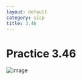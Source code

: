 ```yaml
---
layout: default
category: sicp
title: 3.46
---
```


# Practice 3.46

![image]({{site.url}}/static/images/3.46_1.png)